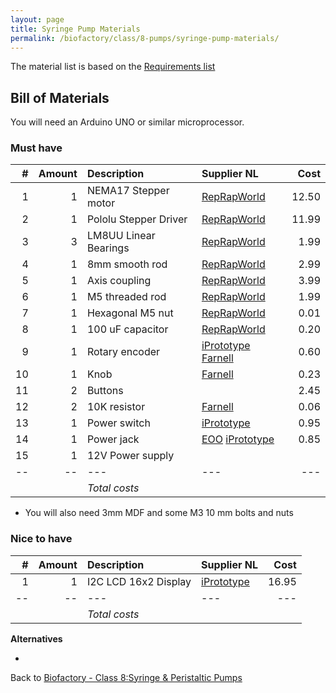 ```yaml
---
layout: page
title: Syringe Pump Materials
permalink: /biofactory/class/8-pumps/syringe-pump-materials/
---
```


The material list is based on the [Requirements list](/biofactory/class/8-pumps/requirements/)

## Bill of Materials

You will need an Arduino UNO or similar microprocessor.

### Must have 

|#|Amount|Description|Supplier NL|Cost|
|-:|----:|:---------|:-------|---:|
|1|1|NEMA17 Stepper motor|[RepRapWorld](http://reprapworld.com/?products_details&products_id=94&cPath=1614)|12.50|
|2|1|Pololu Stepper Driver|[RepRapWorld](http://reprapworld.com/?products_details&products_id=356)|11.99|
|3|3|LM8UU Linear Bearings|[RepRapWorld](http://reprapworld.com/?products_details&products_id=151&cPath=1655)|1.99|
|4|1|8mm smooth rod|[RepRapWorld](http://reprapworld.com/?products_details&products_id=342&cPath=1655)|2.99|
|5|1|Axis coupling|[RepRapWorld](http://reprapworld.com/?products_details&products_id=417&cPath=1655)|3.99|
|6|1|M5 threaded rod|[RepRapWorld](http://reprapworld.com/?products_details&products_id=394&cPath=1595_1638)|1.99|
|7|1|Hexagonal M5 nut|[RepRapWorld](http://reprapworld.com/?products_details&products_id=416&cPath=1595_1597_1636)|0.01|
|8|1|100 uF capacitor|[RepRapWorld](http://reprapworld.com/?products_details&products_id=45&cPath=1591_1600_1603)|0.20|
|9|1|Rotary encoder|[iPrototype](https://iprototype.nl/products/components/buttons-switches/rotary-encoder-rgb) [Farnell](http://nl.farnell.com/alps/ec12e1240406/encoder-vertical-12mm-12det-12ppr/dp/2065052)|0.60|
|10|1|Knob|[Farnell](http://nl.farnell.com/multicomp/cr-r4-7/knob-soft-touch-d-shaft-black/dp/1440012?ost=1440012)|0.23|
|11|2|Buttons||2.45|
|12|2|10K resistor|[Farnell](http://nl.farnell.com/te-connectivity/cfr16j10k/resistor-carbon-10k-0-25w-5/dp/2329474)|0.06|
|13|1|Power switch|[iPrototype](https://iprototype.nl/products/components/buttons-switches/rocker-switch-large)|0.95|
|14|1|Power jack|[EOO](http://www.eoo-bv.nl/index.php?_a=viewProd&productId=3298) [iPrototype](https://iprototype.nl/products/accessoires/power/DC-barrel-jack-adapter)|0.85|
|15|1|12V Power supply|||
|--|--|---|---|---|
|||*Total costs*|||

* You will also need 3mm MDF and some M3 10 mm bolts and nuts

### Nice to have

|#|Amount|Description|Supplier NL|Cost|
|-:|----:|:---------|:-------|---:|
|1|1|I2C LCD 16x2 Display|[iPrototype](https://iprototype.nl/products/components/led-lcd/lcd16x2-I2C-BL)|16.95|
|--|--|---|---|---|
|||*Total costs*|||

**Alternatives**

* 

Back to [Biofactory - Class 8:Syringe & Peristaltic Pumps](/biofactory/class/8-pumps/)
